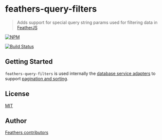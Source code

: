 # feathers-query-filters

> Adds support for special query string params used for filtering data in [FeatherJS](https://github.com/feathersjs)

[![NPM](https://nodei.co/npm/feathers-query-filters.png?downloads=true&stars=true)](https://nodei.co/npm/feathers-query-filters/)

[![Build Status](https://travis-ci.org/feathersjs/feathers-query-filters.png?branch=master)](https://travis-ci.org/feathersjs/feathers-query-filters)

## Getting Started

`feathers-query-filters` is used internally the [database service adapters](http://docs.feathersjs.com/databases/readme.html) to support [pagination and sorting](http://docs.feathersjs.com/databases/pagination.html).

## License

[MIT](LICENSE)

## Author

[Feathers contributors](https://github.com/feathersjs/feathers-query-filters/graphs/contributors)
